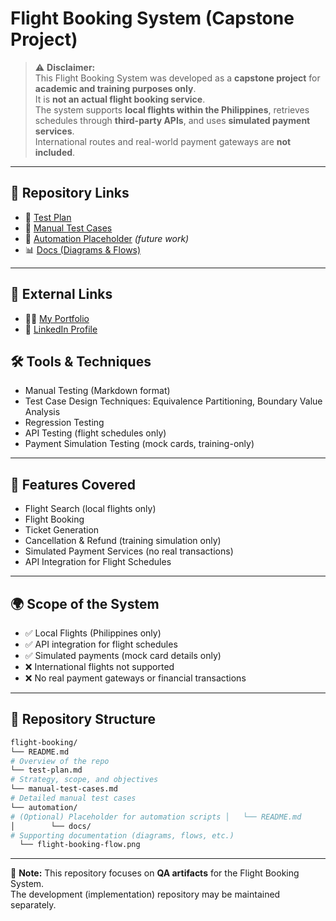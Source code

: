# Flight Booking System (Capstone Project)

> ⚠️ **Disclaimer:**  
> This Flight Booking System was developed as a **capstone project** for **academic and training purposes only**.  
> It is **not an actual flight booking service**.  
> The system supports **local flights within the Philippines**, retrieves schedules through **third-party APIs**, and uses **simulated payment services**.  
> International routes and real-world payment gateways are **not included**.

---

## 📌 Repository Links
- 📄 [Test Plan](./test-plan.md)  
- 📝 [Manual Test Cases](./manual-test-cases.md)  
- 📂 [Automation Placeholder](./automation/README.md) *(future work)*  
- 📊 [Docs (Diagrams & Flows)](./docs/)  

---

## 📌 External Links
- 👨‍💻 [My Portfolio](https://glytantio.github.io)  
- 💼 [LinkedIn Profile](https://www.linkedin.com/in/glytantio)

## 🛠 Tools & Techniques
- Manual Testing (Markdown format)  
- Test Case Design Techniques: Equivalence Partitioning, Boundary Value Analysis  
- Regression Testing  
- API Testing (flight schedules only)  
- Payment Simulation Testing (mock cards, training-only)  

---

## 🚀 Features Covered
- Flight Search (local flights only)  
- Flight Booking  
- Ticket Generation  
- Cancellation & Refund (training simulation only)  
- Simulated Payment Services (no real transactions)  
- API Integration for Flight Schedules  

---

## 🌍 Scope of the System
- ✅ Local Flights (Philippines only)  
- ✅ API integration for flight schedules  
- ✅ Simulated payments (mock card details only)  
- ❌ International flights not supported  
- ❌ No real payment gateways or financial transactions  

---

## 📂 Repository Structure
```bash
flight-booking/ 
└── README.md                
# Overview of the repo 
└── test-plan.md             
# Strategy, scope, and objectives 
└── manual-test-cases.md     
# Detailed manual test cases 
└── automation/              
# (Optional) Placeholder for automation scripts │   └── README.md 
│        └── docs/                    
# Supporting documentation (diagrams, flows, etc.) 
  └── flight-booking-flow.png
```

---

📌 **Note:** This repository focuses on **QA artifacts** for the Flight Booking System.  
The development (implementation) repository may be maintained separately.
